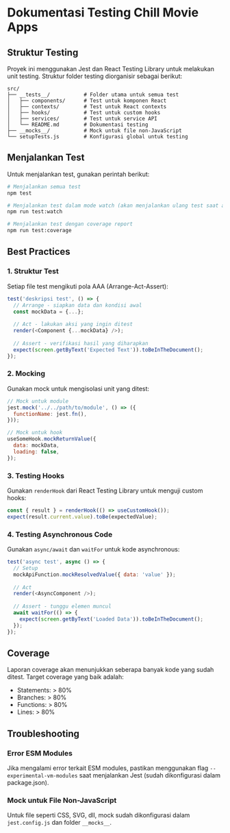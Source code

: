 # Dokumentasi Testing Chill Movie Apps

## Struktur Testing

Proyek ini menggunakan Jest dan React Testing Library untuk melakukan unit testing. Struktur folder testing diorganisir sebagai berikut:

```
src/
├── __tests__/           # Folder utama untuk semua test
│   ├── components/      # Test untuk komponen React
│   ├── contexts/        # Test untuk React contexts
│   ├── hooks/           # Test untuk custom hooks
│   ├── services/        # Test untuk service API
│   └── README.md        # Dokumentasi testing
├── __mocks__/           # Mock untuk file non-JavaScript
└── setupTests.js        # Konfigurasi global untuk testing
```

## Menjalankan Test

Untuk menjalankan test, gunakan perintah berikut:

```bash
# Menjalankan semua test
npm test

# Menjalankan test dalam mode watch (akan menjalankan ulang test saat ada perubahan)
npm run test:watch

# Menjalankan test dengan coverage report
npm run test:coverage
```

## Best Practices

### 1. Struktur Test

Setiap file test mengikuti pola AAA (Arrange-Act-Assert):

```javascript
test('deskripsi test', () => {
  // Arrange - siapkan data dan kondisi awal
  const mockData = {...};
  
  // Act - lakukan aksi yang ingin ditest
  render(<Component {...mockData} />);
  
  // Assert - verifikasi hasil yang diharapkan
  expect(screen.getByText('Expected Text')).toBeInTheDocument();
});
```

### 2. Mocking

Gunakan mock untuk mengisolasi unit yang ditest:

```javascript
// Mock untuk module
jest.mock('../../path/to/module', () => ({
  functionName: jest.fn(),
}));

// Mock untuk hook
useSomeHook.mockReturnValue({
  data: mockData,
  loading: false,
});
```

### 3. Testing Hooks

Gunakan `renderHook` dari React Testing Library untuk menguji custom hooks:

```javascript
const { result } = renderHook(() => useCustomHook());
expect(result.current.value).toBe(expectedValue);
```

### 4. Testing Asynchronous Code

Gunakan `async/await` dan `waitFor` untuk kode asynchronous:

```javascript
test('async test', async () => {
  // Setup
  mockApiFunction.mockResolvedValue({ data: 'value' });
  
  // Act
  render(<AsyncComponent />);
  
  // Assert - tunggu elemen muncul
  await waitFor(() => {
    expect(screen.getByText('Loaded Data')).toBeInTheDocument();
  });
});
```

## Coverage

Laporan coverage akan menunjukkan seberapa banyak kode yang sudah ditest. Target coverage yang baik adalah:

- Statements: > 80%
- Branches: > 80%
- Functions: > 80%
- Lines: > 80%

## Troubleshooting

### Error ESM Modules

Jika mengalami error terkait ESM modules, pastikan menggunakan flag `--experimental-vm-modules` saat menjalankan Jest (sudah dikonfigurasi dalam package.json).

### Mock untuk File Non-JavaScript

Untuk file seperti CSS, SVG, dll, mock sudah dikonfigurasi dalam `jest.config.js` dan folder `__mocks__`.